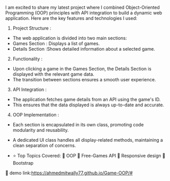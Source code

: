 I am excited to share my latest project where I combined Object-Oriented Programming (OOP) principles with API integration to build a dynamic web application. Here are the key features and technologies I used:

1. Project Structure :
 - The web application is divided into two main sections:
 - Games Section : Displays a list of games.
 - Details Section :Shows detailed information about a selected game.

2. Functionality :
 - Upon clicking a game in the Games Section, the Details Section is displayed with the relevant game data.
 - The transition between sections ensures a smooth user experience.

3. API Integration :
 - The application fetches game details from an API using the game's ID.
 - This ensures that the data displayed is always up-to-date and accurate.

4. OOP Implementation :
 - Each section is encapsulated in its own class, promoting code modularity and reusability.
 - A dedicated UI class handles all display-related methods, maintaining a clean separation of concerns.

 - ⭐ Top Topics Covered:
 📌 OOP
 📌 Free-Games API
 📌 Responsive design
 📌 Bootstrap

🔗 demo link:https://ahmedmitwally77.github.io/Game-OOP/#
